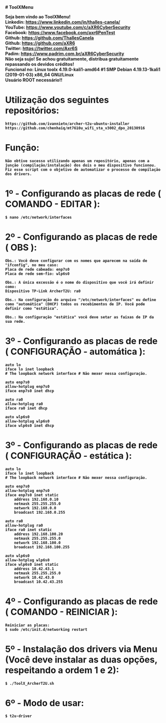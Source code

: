 <b># ToolXMenu<b>

<b>Seja bem vindo ao ToolXMenu!<b><br>
Linkedin: https://www.linkedin.com/in/thalles-canela/ <br>
YouTube:  https://www.youtube.com/c/aXR6CyberSecurity <br>
Facebook: https://www.facebook.com/axr6PenTest <br>
Github:   https://github.com/ThallesCanela <br>
Github:   https://github.com/aXR6 <br>
Twitter:  https://twitter.com/Axr6S <br>
Padim:    https://www.padrim.com.br/aXR6CyberSecurity <br>
Não seja sujo! Se achou gratuitamente, distribua gratuitamente repassando os devidos créditos! <br>
Funcional no: Linux toolx 4.19.0-kali1-amd64 #1 SMP Debian 4.19.13-1kali1 (2019-01-03) x86_64 GNU/Linux <br>
Usuário ROOT necessário!! <br>

# Utilização dos seguintes repositórios:
```
https://github.com/ivannieto/archer-t2u-ubuntu-installer
https://github.com/chenhaiq/mt7610u_wifi_sta_v3002_dpo_20130916
```

# Função:
```
Não obtive sucesso utilizando apenas um repositório, apenas com a junção (compilação/instalação) dos dois o meu dispositivo funcionou.
Fiz esse script com o objetivo de automatizar o processo de compilação dos drivers.
```

# 1º - Configurando as placas de rede ( COMANDO - EDITAR ):
```
$ nano /etc/network/interfaces
```

# 2º - Configurando as placas de rede ( OBS ):
```
Obs.: Você deve configurar com os nomes que aparecem na saída de "ifconfig", no meu caso:
Placa de rede cabeada: enp7s0
Placa de rede sem-fio: wlp6s0

Obs.: A única excessão é o nome do dispositivo que você irá definir como:
Dispositivo TP-Link ArcherT2U: ra0

Obs.: Na configuração do arquivo "/etc/network/interfaces" eu define como "automática" (DHCP) todos os recebimentos de IP. Você pode definir como "estática".

Obs.: Na configuração "estática" você deve setar as faixas de IP da sua rede.
```

# 3º - Configurando as placas de rede ( CONFIGURAÇÃO - automática ):
```
auto lo
iface lo inet loopback
# The loopback network interface # Não mexer nessa configuração.

auto enp7s0
allow-hotplug enp7s0
iface enp7s0 inet dhcp

auto ra0
allow-hotplug ra0
iface ra0 inet dhcp

auto wlp6s0
allow-hotplug wlp6s0
iface wlp6s0 inet dhcp
```

# 3º - Configurando as placas de rede ( CONFIGURAÇÃO - estática ):
```
auto lo
iface lo inet loopback
# The loopback network interface # Não mexer nessa configuração.
 
auto enp7s0
allow-hotplug enp7s0 
iface enp7s0 inet static
    address 192.168.0.10
    netmask 255.255.255.0
    network 192.168.0.0
    broadcast 192.168.0.255

auto ra0
allow-hotplug ra0
iface ra0 inet static
    address 192.168.100.20
    netmask 255.255.255.0
    network 192.168.100.0
    broadcast 192.168.100.255

auto wlp6s0
allow-hotplug wlp6s0
iface wlp6s0 inet static
    address 10.42.43.1
    netmask 255.255.255.0
    network 10.42.43.0
    broadcast 10.42.43.255
```

# 4º - Configurando as placas de rede ( COMANDO - REINICIAR ):
```
Reiniciar as placas:
$ sudo /etc/init.d/networking restart
```

# 5º - Instalação dos drivers via Menu (Você deve instalar as duas opções, respeitando a ordem 1 e 2):
```
$ ./ToolX_ArcherT2U.sh
```

# 6º - Modo de usar:
```
$ t2u-driver
```
